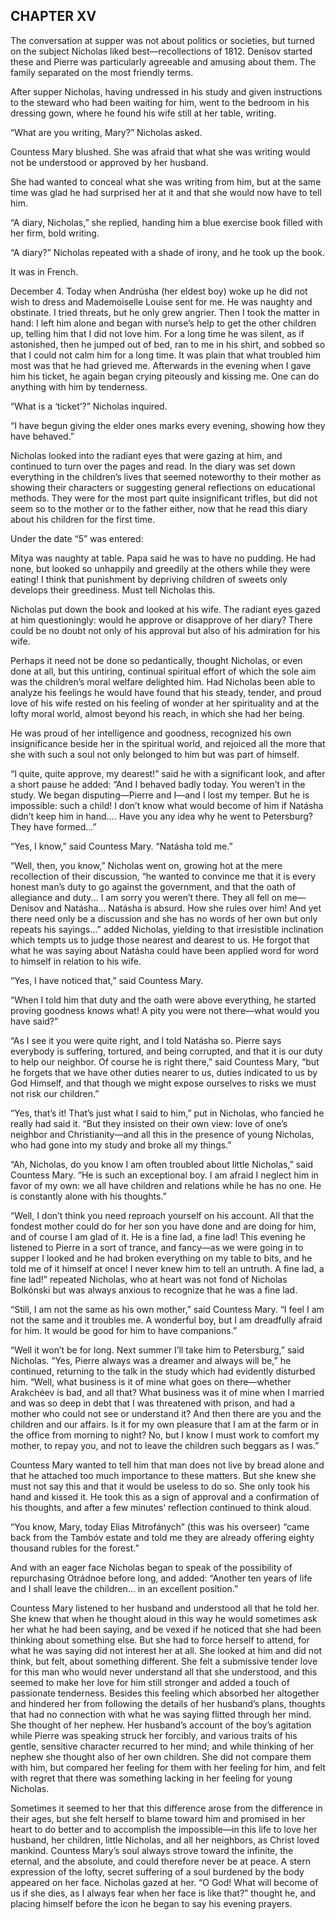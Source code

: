 ## CHAPTER XV

The conversation at supper was not about politics or societies, but
turned on the subject Nicholas liked best—recollections of 1812. Denísov
started these and Pierre was particularly agreeable and amusing about
them. The family separated on the most friendly terms.

After supper Nicholas, having undressed in his study and given
instructions to the steward who had been waiting for him, went to the
bedroom in his dressing gown, where he found his wife still at her
table, writing.

“What are you writing, Mary?” Nicholas asked.

Countess Mary blushed. She was afraid that what she was writing would
not be understood or approved by her husband.

She had wanted to conceal what she was writing from him, but at the same
time was glad he had surprised her at it and that she would now have to
tell him.

“A diary, Nicholas,” she replied, handing him a blue exercise book
filled with her firm, bold writing.

“A diary?” Nicholas repeated with a shade of irony, and he took up the
book.

It was in French.


December 4. Today when Andrúsha (her eldest boy) woke up he did not
wish to dress and Mademoiselle Louise sent for me. He was naughty and
obstinate. I tried threats, but he only grew angrier. Then I took the
matter in hand: I left him alone and began with nurse’s help to get the
other children up, telling him that I did not love him. For a long time
he was silent, as if astonished, then he jumped out of bed, ran to me in
his shirt, and sobbed so that I could not calm him for a long time.
It was plain that what troubled him most was that he had grieved me.
Afterwards in the evening when I gave him his ticket, he again began
crying piteously and kissing me. One can do anything with him by
tenderness.


“What is a ‘ticket’?” Nicholas inquired.

“I have begun giving the elder ones marks every evening, showing how
they have behaved.”

Nicholas looked into the radiant eyes that were gazing at him, and
continued to turn over the pages and read. In the diary was set down
everything in the children’s lives that seemed noteworthy to their
mother as showing their characters or suggesting general reflections
on educational methods. They were for the most part quite insignificant
trifles, but did not seem so to the mother or to the father either, now
that he read this diary about his children for the first time.

Under the date “5” was entered:


Mítya was naughty at table. Papa said he was to have no pudding. He had
none, but looked so unhappily and greedily at the others while they were
eating! I think that punishment by depriving children of sweets only
develops their greediness. Must tell Nicholas this.

Nicholas put down the book and looked at his wife. The radiant eyes
gazed at him questioningly: would he approve or disapprove of her
diary? There could be no doubt not only of his approval but also of his
admiration for his wife.

Perhaps it need not be done so pedantically, thought Nicholas, or even
done at all, but this untiring, continual spiritual effort of which the
sole aim was the children’s moral welfare delighted him. Had Nicholas
been able to analyze his feelings he would have found that his steady,
tender, and proud love of his wife rested on his feeling of wonder at
her spirituality and at the lofty moral world, almost beyond his reach,
in which she had her being.

He was proud of her intelligence and goodness, recognized his own
insignificance beside her in the spiritual world, and rejoiced all the
more that she with such a soul not only belonged to him but was part of
himself.

“I quite, quite approve, my dearest!” said he with a significant look,
and after a short pause he added: “And I behaved badly today. You
weren’t in the study. We began disputing—Pierre and I—and I lost my
temper. But he is impossible: such a child! I don’t know what would
become of him if Natásha didn’t keep him in hand.... Have you any idea
why he went to Petersburg? They have formed...”

“Yes, I know,” said Countess Mary. “Natásha told me.”

“Well, then, you know,” Nicholas went on, growing hot at the mere
recollection of their discussion, “he wanted to convince me that it is
every honest man’s duty to go against the government, and that the oath
of allegiance and duty... I am sorry you weren’t there. They all fell on
me—Denísov and Natásha... Natásha is absurd. How she rules over him! And
yet there need only be a discussion and she has no words of her own
but only repeats his sayings...” added Nicholas, yielding to that
irresistible inclination which tempts us to judge those nearest and
dearest to us. He forgot that what he was saying about Natásha could
have been applied word for word to himself in relation to his wife.

“Yes, I have noticed that,” said Countess Mary.

“When I told him that duty and the oath were above everything, he
started proving goodness knows what! A pity you were not there—what
would you have said?”

“As I see it you were quite right, and I told Natásha so. Pierre says
everybody is suffering, tortured, and being corrupted, and that it
is our duty to help our neighbor. Of course he is right there,” said
Countess Mary, “but he forgets that we have other duties nearer to us,
duties indicated to us by God Himself, and that though we might expose
ourselves to risks we must not risk our children.”

“Yes, that’s it! That’s just what I said to him,” put in Nicholas, who
fancied he really had said it. “But they insisted on their own view:
love of one’s neighbor and Christianity—and all this in the presence of
young Nicholas, who had gone into my study and broke all my things.”

“Ah, Nicholas, do you know I am often troubled about little Nicholas,”
said Countess Mary. “He is such an exceptional boy. I am afraid I
neglect him in favor of my own: we all have children and relations while
he has no one. He is constantly alone with his thoughts.”

“Well, I don’t think you need reproach yourself on his account. All that
the fondest mother could do for her son you have done and are doing for
him, and of course I am glad of it. He is a fine lad, a fine lad! This
evening he listened to Pierre in a sort of trance, and fancy—as we were
going in to supper I looked and he had broken everything on my table to
bits, and he told me of it himself at once! I never knew him to tell an
untruth. A fine lad, a fine lad!” repeated Nicholas, who at heart was
not fond of Nicholas Bolkónski but was always anxious to recognize that
he was a fine lad.

“Still, I am not the same as his own mother,” said Countess Mary. “I
feel I am not the same and it troubles me. A wonderful boy, but I am
dreadfully afraid for him. It would be good for him to have companions.”

“Well it won’t be for long. Next summer I’ll take him to Petersburg,”
said Nicholas. “Yes, Pierre always was a dreamer and always will be,”
he continued, returning to the talk in the study which had evidently
disturbed him. “Well, what business is it of mine what goes on
there—whether Arakchéev is bad, and all that? What business was it of
mine when I married and was so deep in debt that I was threatened with
prison, and had a mother who could not see or understand it? And
then there are you and the children and our affairs. Is it for my own
pleasure that I am at the farm or in the office from morning to night?
No, but I know I must work to comfort my mother, to repay you, and not
to leave the children such beggars as I was.”

Countess Mary wanted to tell him that man does not live by bread alone
and that he attached too much importance to these matters. But she knew
she must not say this and that it would be useless to do so. She only
took his hand and kissed it. He took this as a sign of approval and
a confirmation of his thoughts, and after a few minutes’ reflection
continued to think aloud.

“You know, Mary, today Elias Mitrofánych” (this was his overseer) “came
back from the Tambóv estate and told me they are already offering eighty
thousand rubles for the forest.”

And with an eager face Nicholas began to speak of the possibility of
repurchasing Otrádnoe before long, and added: “Another ten years of life
and I shall leave the children... in an excellent position.”

Countess Mary listened to her husband and understood all that he told
her. She knew that when he thought aloud in this way he would sometimes
ask her what he had been saying, and be vexed if he noticed that she
had been thinking about something else. But she had to force herself to
attend, for what he was saying did not interest her at all. She looked
at him and did not think, but felt, about something different. She felt
a submissive tender love for this man who would never understand all
that she understood, and this seemed to make her love for him still
stronger and added a touch of passionate tenderness. Besides this
feeling which absorbed her altogether and hindered her from following
the details of her husband’s plans, thoughts that had no connection with
what he was saying flitted through her mind. She thought of her nephew.
Her husband’s account of the boy’s agitation while Pierre was speaking
struck her forcibly, and various traits of his gentle, sensitive
character recurred to her mind; and while thinking of her nephew she
thought also of her own children. She did not compare them with him, but
compared her feeling for them with her feeling for him, and felt
with regret that there was something lacking in her feeling for young
Nicholas.

Sometimes it seemed to her that this difference arose from the
difference in their ages, but she felt herself to blame toward him and
promised in her heart to do better and to accomplish the impossible—in
this life to love her husband, her children, little Nicholas, and all
her neighbors, as Christ loved mankind. Countess Mary’s soul always
strove toward the infinite, the eternal, and the absolute, and could
therefore never be at peace. A stern expression of the lofty, secret
suffering of a soul burdened by the body appeared on her face. Nicholas
gazed at her. “O God! What will become of us if she dies, as I always
fear when her face is like that?” thought he, and placing himself before
the icon he began to say his evening prayers.





